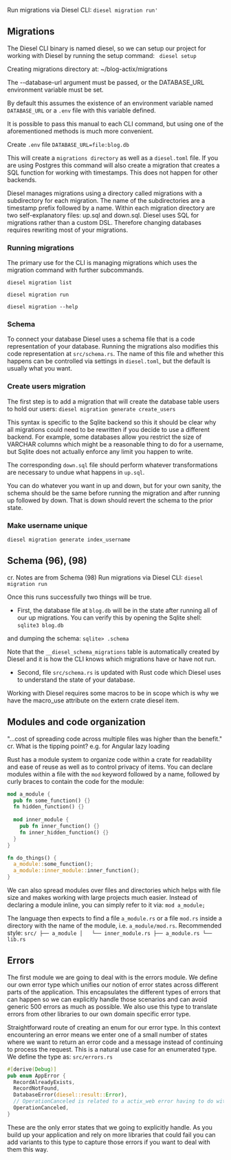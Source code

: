 Run migrations via Diesel CLI:
`diesel migration run'`

Migrations
--------------------------------------------------------------------------------
The Diesel CLI binary is named diesel, so we can setup our project for working
with Diesel by running the setup command:
` diesel setup`

Creating migrations directory at: ~/blog-actix/migrations

The --database-url argument must be passed, or the DATABASE_URL environment variable must be set.

By default this assumes the existence of an environment variable named `DATABASE_URL` or a `.env` file with this variable defined. 

It is possible to pass this manual to each CLI command, but using one of the aforementioned methods is much more convenient. 

Create `.env` file
`DATABASE_URL=file:blog.db`

This will create a `migrations directory` as well as a `diesel.toml` file.
If you are using Postgres this command will also create a migration that 
creates a SQL function for working with timestamps. This does not happen for other backends.

Diesel manages migrations using a directory called migrations with a subdirectory for each migration. 
The name of the subdirectories are a timestamp prefix followed by a name. 
Within each migration directory are two self-explanatory files: up.sql and down.sql. 
Diesel uses SQL for migrations rather than a custom DSL. 
Therefore changing databases requires rewriting most of your migrations.

### Running migrations
The primary use for the CLI is managing migrations which uses the migration command with further subcommands.

`diesel migration list`

`diesel migration run`

`diesel migration --help`

### Schema
To connect your database Diesel uses a schema file that is a code representation of your database. 
Running the migrations also modifies this code representation at `src/schema.rs`. 
The name of this file and whether this happens can be controlled via settings in `diesel.toml`, 
but the default is usually what you want.

### Create users migration
The first step is to add a migration that will create the database table users to hold our users:
`diesel migration generate create_users`

This syntax is specific to the Sqlite backend so this it should be clear why 
all migrations could need to be rewritten if you decide to use a different backend. 
For example, some databases allow you restrict the size of VARCHAR columns which 
might be a reasonable thing to do for a username, but Sqlite does not actually 
enforce any limit you happen to write.

The corresponding `down.sql` file should perform whatever transformations are necessary to undue what happens in `up.sql`.

You can do whatever you want in up and down, but for your own sanity, 
the schema should be the same before running the migration and after running up followed by down. 
That is down should revert the schema to the prior state.

### Make username unique
`diesel migration generate index_username`

Schema (96), (98)
--------------------------------------------------------------------------------

cr. Notes are from Schema (98)
Run migrations via Diesel CLI:
`diesel migration run`

Once this runs successfully two things will be true. 
- First, the database file at `blog.db` will be in the state after running all of our up migrations. 
You can verify this by opening the Sqlite shell:
`sqlite3 blog.db`

and dumping the schema:
`sqlite> .schema`

Note that the `__diesel_schema_migrations` table is automatically created by Diesel 
and it is how the CLI knows which migrations have or have not run.

- Second, file `src/schema.rs` is updated with Rust code which Diesel uses to 
understand the state of your database.

Working with Diesel requires some macros to be in scope which is why we have the macro_use attribute on the extern crate diesel item.

Modules and code organization
--------------------------------------------------------------------------------

"...cost of spreading code across multiple files was higher than the benefit."
cr. What is the tipping point? e.g. for Angular lazy loading

Rust has a module system to organize code within a crate for readability and ease 
of reuse as well as to control privacy of items. 
You can declare modules within a file with the `mod` keyword followed by a name, 
followed by curly braces to contain the code for the module:
```rust
mod a_module {
  pub fn some_function() {} 
  fn hidden_function() {}
  
  mod inner_module {
    pub fn inner_function() {}
    fn inner_hidden_function() {}
  } 
}

fn do_things() { 
  a_module::some_function(); 
  a_module::inner_module::inner_function();
}
```

We can also spread modules over files and directories which helps with file size 
and makes working with large projects much easier. 
Instead of declaring a module inline, you can simply refer to it via:
`mod a_module;`

The language then expects to find a file `a_module.rs` or a file `mod.rs` inside 
a directory with the name of the module, i.e. `a_module/mod.rs`.
Recommended style:
`
src/
    ├── a_module
    │   └── inner_module.rs
    ├── a_module.rs
    └── lib.rs
`

Errors
--------------------------------------------------------------------------------
The first module we are going to deal with is the errors module. 
We define our own error type which unifies our notion of error states across different 
parts of the application. This encapsulates the different types of errors that 
can happen so we can explicitly handle those scenarios and can avoid generic 500 errors as much as possible. 
We also use this type to translate errors from other libraries to our own domain specific error type.

Straightforward route of creating an enum for our error type. 
In this context encountering an error means we enter one of a small number of 
states where we want to return an error code and a message instead of continuing to process the request. 
This is a natural use case for an enumerated type. We define the type as:
`src/errors.rs`
```rust
#[derive(Debug)]
pub enum AppError {
  RecordAlreadyExists,
  RecordNotFound, 
  DatabaseError(diesel::result::Error), 
  // OperationCanceled is related to a actix_web error having to do with an async operation which we will explain later.
  OperationCanceled,
}
```

These are the only error states that we going to explicitly handle. 
As you build up your application and rely on more libraries that could fail you 
can add variants to this type to capture those errors if you want to deal with them this way.


